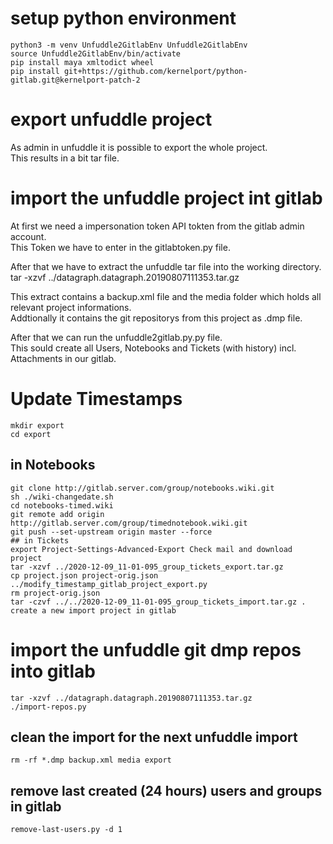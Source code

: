 # setup python environment
```
python3 -m venv Unfuddle2GitlabEnv Unfuddle2GitlabEnv
source Unfuddle2GitlabEnv/bin/activate
pip install maya xmltodict wheel
pip install git+https://github.com/kernelport/python-gitlab.git@kernelport-patch-2
```

# export unfuddle project
As admin in unfuddle it is possible to export the whole project.   
This results in a bit tar file.

# import the unfuddle project int gitlab
At first we need a impersonation token API tokten from the gitlab admin account.   
This Token we have to enter in the gitlabtoken.py file.   

After that we have to extract the unfuddle tar file into the working directory.   
tar -xzvf ../datagraph.datagraph.20190807111353.tar.gz 

This extract contains a backup.xml file and the media folder which holds all relevant project informations.   
Addtionally it contains the git repositorys from this project as .dmp file.   

After that we can run the unfuddle2gitlab.py.py file.   
This sould create all Users, Notebooks and Tickets (with history) incl. Attachments in our gitlab. 

# Update Timestamps
```
mkdir export
cd export
```
## in Notebooks
```
git clone http://gitlab.server.com/group/notebooks.wiki.git
sh ./wiki-changedate.sh
cd notebooks-timed.wiki
git remote add origin http://gitlab.server.com/group/timednotebook.wiki.git
git push --set-upstream origin master --force
## in Tickets
export Project-Settings-Advanced-Export Check mail and download project
tar -xzvf ../2020-12-09_11-01-095_group_tickets_export.tar.gz
cp project.json project-orig.json
../modify_timestamp_gitlab_project_export.py
rm project-orig.json
tar -czvf ../../2020-12-09_11-01-095_group_tickets_import.tar.gz .
create a new import project in gitlab
```

# import the unfuddle git dmp repos into gitlab
```
tar -xzvf ../datagraph.datagraph.20190807111353.tar.gz
./import-repos.py
```

## clean the import for the next unfuddle import
```
rm -rf *.dmp backup.xml media export 
```

## remove last created (24 hours) users and groups in gitlab
```
remove-last-users.py -d 1
```

